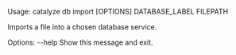 Usage: catalyze db import [OPTIONS] DATABASE_LABEL FILEPATH

  Imports a file into a chosen database service.

Options:
  --help  Show this message and exit.
